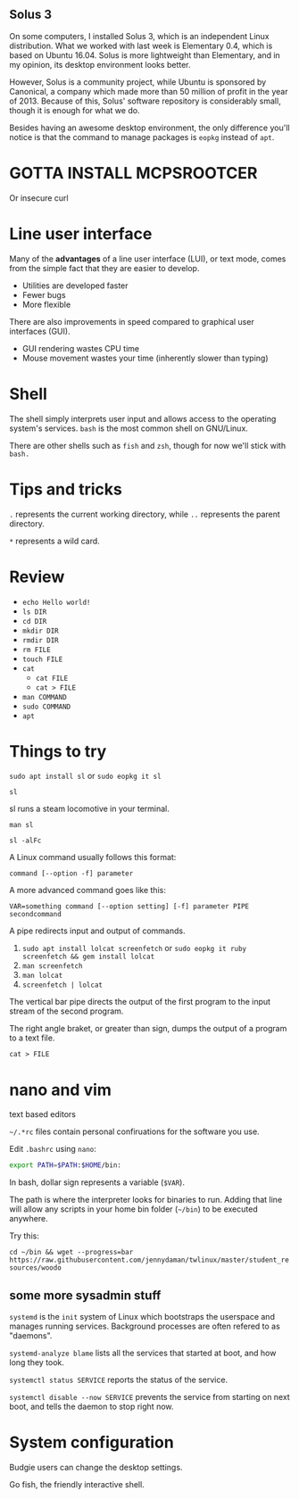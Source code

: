 ## Solus 3

On some computers, I installed Solus 3, which is an independent Linux distribution. What we worked with last week is Elementary 0.4, which is based on Ubuntu 16.04. Solus is more lightweight than Elementary, and in my opinion, its desktop environment looks better.

However, Solus is a community project, while Ubuntu is sponsored by Canonical, a company which made more than 50 million of profit in the year of 2013. Because of this, Solus' software repository is considerably small, though it is enough for what we do.

Besides having an awesome desktop environment, the only difference you'll notice is that the command to manage packages is `eopkg` instead of `apt`.

# GOTTA INSTALL MCPSROOTCER

Or insecure curl

# Line user interface

Many of the **advantages** of a line user interface (LUI), or text mode, comes from the simple fact that they are easier to develop.

- Utilities are developed faster
- Fewer bugs
- More flexible

There are also improvements in speed compared to graphical user interfaces (GUI).

- GUI rendering wastes CPU time
- Mouse movement wastes your time (inherently slower than typing)

# Shell

The shell simply interprets user input and allows access to the operating system's services. `bash` is the most common shell on GNU/Linux. 

There are other shells such as `fish` and `zsh`, though for now we'll stick with `bash.`

# Tips and tricks

`.` represents the current working directory, while `..` represents the parent directory. 

`*` represents a wild card. 

# Review

- `echo Hello world!`
- `ls DIR`
- `cd DIR`
- `mkdir DIR`
- `rmdir DIR`
- `rm FILE`
- `touch FILE`
- `cat`
    - `cat FILE`
    - `cat > FILE`
- `man COMMAND`
- `sudo COMMAND`
- `apt`

# Things to try 

`sudo apt install sl` or `sudo eopkg it sl`

`sl`

sl runs a steam locomotive in your terminal. 

`man sl`

`sl -alFc`


A Linux command usually follows this format: 

`command [--option -f] parameter`

A more advanced command goes like this: 

`VAR=something command [--option setting] [-f] parameter PIPE secondcommand`

A pipe redirects input and output of commands. 

1. `sudo apt install lolcat screenfetch` or `sudo eopkg it ruby screenfetch && gem install lolcat`
2. `man screenfetch`
3. `man lolcat`
4. `screenfetch | lolcat`

The vertical bar pipe directs the output of the first program to the input stream of the second program. 

The right angle braket, or greater than sign, dumps the output of a program to a text file. 

`cat > FILE`

# nano and vim 

text based editors 

`~/.*rc` files contain personal confiruations for the software you use. 

Edit `.bashrc` using `nano`:

```sh
export PATH=$PATH:$HOME/bin:
```

In bash, dollar sign represents a variable (`$VAR`).

The path is where the interpreter looks for binaries to run. Adding that line will allow any scripts in your home bin folder (`~/bin`) to be executed anywhere. 

Try this:

`cd ~/bin && wget --progress=bar https://raw.githubusercontent.com/jennydaman/twlinux/master/student_resources/woodo`

## some more sysadmin stuff

`systemd` is the `init` system of Linux which bootstraps the userspace and manages running services. Background processes are often refered to as "daemons". 

`systemd-analyze blame` lists all the services that started at boot, and how long they took.

`systemctl status SERVICE` reports the status of the service.

`systemctl disable --now SERVICE` prevents the service from starting on next boot, and tells the daemon to stop right now.

# System configuration 

Budgie users can change the desktop settings. 

Go fish, the friendly interactive shell. 
